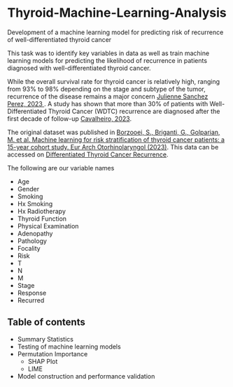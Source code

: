 # Thyroid-Machine-Learning-Analysis

Development of a machine learning model for predicting risk of recurrence of well-differentiated thyroid cancer

This task was to identify key variables in data as well as train machine learning models for predicting the likelihood of recurrence in patients diagnosed with well-differentiated thyroid cancer.

While the overall survival rate for thyroid cancer is relatively high, ranging from 93% to 98% depending on the stage and subtype of the tumor, recurrence of the disease remains a major concern [Julienne Sanchez Perez, 2023 ](https://www.ncbi.nlm.nih.gov/pmc/articles/PMC10555853/). A study has shown that more than 30% of patients with Well-Differentiated Thyroid Cancer (WDTC) recurrence are diagnosed after the first decade of follow-up [Cavalheiro, 2023](https://www.ncbi.nlm.nih.gov/pmc/articles/PMC9913047/).

The original dataset was published in [Borzooei, S., Briganti, G., Golparian, M. et al. Machine learning for risk stratification of thyroid cancer patients: a 15-year cohort study. Eur Arch Otorhinolaryngol (2023)](https://link.springer.com/article/10.1007/s00405-023-08299-w). This data can be accessed on [Differentiated Thyroid Cancer Recurrence](https://archive.ics.uci.edu/dataset/915/differentiated+thyroid+cancer+recurrence).

The following are our variable names

* Age
* Gender
* Smoking
* Hx Smoking
* Hx Radiotherapy
* Thyroid Function
* Physical Examination
* Adenopathy
* Pathology
* Focality
* Risk
* T
* N
* M
* Stage
* Response
* Recurred

##  Table of contents 
* Summary Statistics
* Testing of machine learning models
* Permutation Importance
  * SHAP Plot
  * LIME
* Model construction and performance validation
